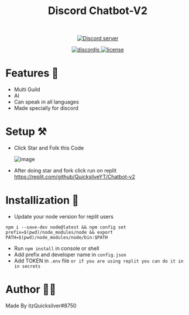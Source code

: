 <div align=center>
  <h1>Discord Chatbot-V2</h1> <br>
  
  <a href="https://discord.gg/TaynAW9WXt"><img src="https://img.shields.io/discord/708565122188312579?color=5865F2&logo=discord&logoColor=white" alt="Discord server" /></a>
  
  <a href="https://github.com/discordjs">
    <img src="https://img.shields.io/badge/discord.js-v13.6.0-blue.svg?logo=npm" alt="discordjs">
  </a>

  <a href="https://github.com/QuicksilverYT/Chatbot-v2/blob/main/LICENSE">
    <img src="https://img.shields.io/badge/license-Apache%202-blue" alt="license">
  </a>

</div>

# Features 📃
- Multi Guild
- AI
- Can speak in all languages
- Made specially for discord

# Setup ⚒️
- Click Star and Folk this Code

    ![image](https://user-images.githubusercontent.com/74746579/131488961-1768f9ea-edc1-43aa-9fa3-b3c2976aee09.png)

- After doing star and fork click run on replit
 https://replit.com/github/QuicksilveYT/Chatbot-v2

# Installization 🔮
- Update your node version for replit users 

 ```npm i --save-dev node@latest && npm config set prefix=$(pwd)/node_modules/node && export PATH=$(pwd)/node_modules/node/bin:$PATH```
- Run `npm install` in console or shell
- Add prefix and developer name in `config.json`
- Add TOKEN in `.env` file ` or if you are using replit you can do it in in secrets `

# Author 🧑‍💻
Made By itzQuicksilver#8750
